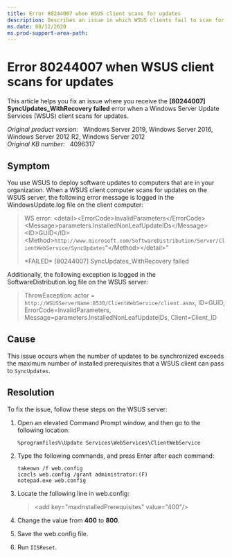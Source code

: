 ```yaml
---
title: Error 80244007 when WSUS client scans for updates
description: Describes an issue in which WSUS clients fail to scan for updates with error SyncUpdates_WithRecovery failed.
ms.date: 08/12/2020
ms.prod-support-area-path:
---
```

# Error 80244007 when WSUS client scans for updates

This article helps you fix an issue where you receive the **[80244007] SyncUpdates_WithRecovery failed** error when a Windows Server Update Services (WSUS) client scans for updates.

_Original product version:_ &nbsp; Windows Server 2019, Windows Server 2016, Windows Server 2012 R2, Windows Server 2012  
_Original KB number:_ &nbsp; 4096317

## Symptom

You use WSUS to deploy software updates to computers that are in your organization. When a WSUS client computer scans for updates on the WSUS server, the following error message is logged in the WindowsUpdate.log file on the client computer:

> WS error: \<detail>\<ErrorCode>InvalidParameters\</ErrorCode>\<Message>parameters.InstalledNonLeafUpdateIDs\</Message>\<ID>GUID\</ID>\<Method>`http://www.microsoft.com/SoftwareDistribution/Server/ClientWebService/SyncUpdates`"\</Method>\</detail>"
>
> \*FAILED\* [80244007] SyncUpdates_WithRecovery failed

Additionally, the following exception is logged in the SoftwareDistribution.log file on the WSUS server:

> ThrowException: actor = `http://WSUSServerName:8530/ClientWebService/client.asmx`, ID=GUID, ErrorCode=InvalidParameters, Message=parameters.InstalledNonLeafUpdateIDs, Client=Client_ID

## Cause

This issue occurs when the number of updates to be synchronized exceeds the maximum number of installed prerequisites that a WSUS client can pass to `SyncUpdates`.

## Resolution

To fix the issue, follow these steps on the WSUS server:

1. Open an elevated Command Prompt window, and then go to the following location:

   `%programfiles%\Update Services\WebServices\ClientWebService`

2. Type the following commands, and press Enter after each command:

    ```console
    takeown /f web.config
    icacls web.config /grant administrator:(F)
    notepad.exe web.config
    ```

3. Locate the following line in web.config:

   > \<add key="maxInstalledPrerequisites" value="400"/>

4. Change the value from **400** to **800**.
5. Save the web.config file.
6. Run `IISReset`.
